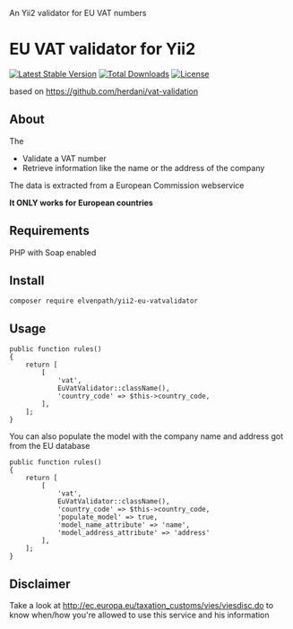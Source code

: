 An Yii2 validator for EU VAT numbers

# EU VAT validator for Yii2 #

[![Latest Stable Version](https://poser.pugx.org/elvenpath/yii2-eu-vatvalidator/v/stable)](https://packagist.org/packages/elvenpath/yii2-eu-vatvalidator)
[![Total Downloads](https://poser.pugx.org/elvenpath/yii2-eu-vatvalidator/downloads)](https://packagist.org/packages/elvenpath/yii2-eu-vatvalidator)
[![License](https://poser.pugx.org/elvenpath/yii2-eu-vatvalidator/license)](https://packagist.org/packages/elvenpath/yii2-eu-vatvalidator)

based on https://github.com/herdani/vat-validation

## About ##
The
- Validate a VAT number
- Retrieve information like the name or the address of the company

The data is extracted from a European Commission webservice

__It ONLY works for European countries__

## Requirements ##

PHP with Soap enabled

## Install ##

    composer require elvenpath/yii2-eu-vatvalidator

## Usage ##
    public function rules()
    {
        return [
            [
                'vat',
                EuVatValidator::className(),
                'country_code' => $this->country_code,
            ],
        ];
    }

You can also populate the model with the company name and address got from the EU database

    public function rules()
    {
        return [
            [
                'vat',
                EuVatValidator::className(),
                'country_code' => $this->country_code,
                'populate_model' => true,
                'model_name_attribute' => 'name',
                'model_address_attribute' => 'address'
            ],
        ];
    }

## Disclaimer ##

Take a look at http://ec.europa.eu/taxation_customs/vies/viesdisc.do to know when/how you're allowed to use this service and his information

